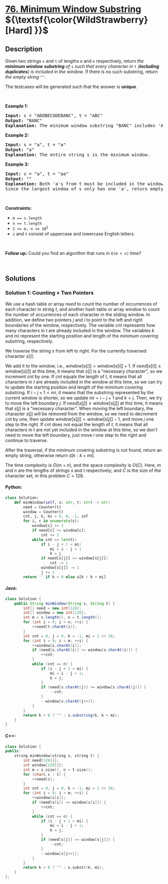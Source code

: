 # [76. Minimum Window Substring](https://leetcode.com/problems/minimum-window-substring)         ${\textsf{\color{WildStrawberry} [Hard] }}$


## Description

<p>Given two strings <code>s</code> and <code>t</code> of lengths <code>m</code> and <code>n</code> respectively, return <em>the <strong>minimum window</strong></em> <span data-keyword="substring-nonempty"><strong><em>substring</em></strong></span><em> of </em><code>s</code><em> such that every character in </em><code>t</code><em> (<strong>including duplicates</strong>) is included in the window</em>. If there is no such substring, return <em>the empty string </em><code>&quot;&quot;</code>.</p>

<p>The testcases will be generated such that the answer is <strong>unique</strong>.</p>

<p>&nbsp;</p>
<p><strong class="example">Example 1:</strong></p>

<pre>
<strong>Input:</strong> s = &quot;ADOBECODEBANC&quot;, t = &quot;ABC&quot;
<strong>Output:</strong> &quot;BANC&quot;
<strong>Explanation:</strong> The minimum window substring &quot;BANC&quot; includes &#39;A&#39;, &#39;B&#39;, and &#39;C&#39; from string t.
</pre>

<p><strong class="example">Example 2:</strong></p>

<pre>
<strong>Input:</strong> s = &quot;a&quot;, t = &quot;a&quot;
<strong>Output:</strong> &quot;a&quot;
<strong>Explanation:</strong> The entire string s is the minimum window.
</pre>

<p><strong class="example">Example 3:</strong></p>

<pre>
<strong>Input:</strong> s = &quot;a&quot;, t = &quot;aa&quot;
<strong>Output:</strong> &quot;&quot;
<strong>Explanation:</strong> Both &#39;a&#39;s from t must be included in the window.
Since the largest window of s only has one &#39;a&#39;, return empty string.
</pre>

<p>&nbsp;</p>
<p><strong>Constraints:</strong></p>

<ul>
	<li><code>m == s.length</code></li>
	<li><code>n == t.length</code></li>
	<li><code>1 &lt;= m, n &lt;= 10<sup>5</sup></code></li>
	<li><code>s</code> and <code>t</code> consist of uppercase and lowercase English letters.</li>
</ul>

<p>&nbsp;</p>
<p><strong>Follow up:</strong> Could you find an algorithm that runs in <code>O(m + n)</code> time?</p>

<br/>

## Solutions

### Solution 1: Counting + Two Pointers

We use a hash table or array $need$ to count the number of occurrences of each character in string $t$, and another hash table or array $window$ to count the number of occurrences of each character in the sliding window. In addition, we define two pointers $j$ and $i$ to point to the left and right boundaries of the window, respectively. The variable $cnt$ represents how many characters in $t$ are already included in the window. The variables $k$ and $mi$ represent the starting position and length of the minimum covering substring, respectively.

We traverse the string $s$ from left to right. For the currently traversed character $s[i]$:

We add it to the window, i.e., $window[s[i]] = window[s[i]] + 1$. If $need[s[i]] \geq window[s[i]]$ at this time, it means that $s[i]$ is a "necessary character", so we increment $cnt$ by one. If $cnt$ equals the length of $t$, it means that all characters in $t$ are already included in the window at this time, so we can try to update the starting position and length of the minimum covering substring. If $i - j + 1 \lt mi$, it means that the substring represented by the current window is shorter, so we update $mi = i - j + 1$ and $k = j$. Then, we try to move the left boundary $j$. If $need[s[j]] \geq window[s[j]]$ at this time, it means that $s[j]$ is a "necessary character". When moving the left boundary, the character $s[j]$ will be removed from the window, so we need to decrement $cnt$ by one, then update $window[s[j]] = window[s[j]] - 1$, and move $j$ one step to the right. If $cnt$ does not equal the length of $t$, it means that all characters in $t$ are not yet included in the window at this time, so we don't need to move the left boundary, just move $i$ one step to the right and continue to traverse.

After the traversal, if the minimum covering substring is not found, return an empty string, otherwise return $s[k:k+mi]$.

The time complexity is $O(m + n)$, and the space complexity is $O(C)$. Here, $m$ and $n$ are the lengths of strings $s$ and $t$ respectively; and $C$ is the size of the character set, in this problem $C = 128$.

<!-- tabs:start -->

#### Python:
```python
class Solution:
    def minWindow(self, s: str, t: str) -> str:
        need = Counter(t)
        window = Counter()
        cnt, j, k, mi = 0, 0, -1, inf
        for i, c in enumerate(s):
            window[c] += 1
            if need[c] >= window[c]:
                cnt += 1
            while cnt == len(t):
                if i - j + 1 < mi:
                    mi = i - j + 1
                    k = j
                if need[s[j]] >= window[s[j]]:
                    cnt -= 1
                window[s[j]] -= 1
                j += 1
        return '' if k < 0 else s[k : k + mi]
```

#### Java: 
```java
class Solution {
    public String minWindow(String s, String t) {
        int[] need = new int[128];
        int[] window = new int[128];
        int m = s.length(), n = t.length();
        for (int i = 0; i < n; ++i) {
            ++need[t.charAt(i)];
        }
        int cnt = 0, j = 0, k = -1, mi = 1 << 30;
        for (int i = 0; i < m; ++i) {
            ++window[s.charAt(i)];
            if (need[s.charAt(i)] >= window[s.charAt(i)]) {
                ++cnt;
            }
            while (cnt == n) {
                if (i - j + 1 < mi) {
                    mi = i - j + 1;
                    k = j;
                }
                if (need[s.charAt(j)] >= window[s.charAt(j)]) {
                    --cnt;
                }
                --window[s.charAt(j++)];
            }
        }
        return k < 0 ? "" : s.substring(k, k + mi);
    }
}
```

#### C++:
```cpp
class Solution {
public:
    string minWindow(string s, string t) {
        int need[128]{};
        int window[128]{};
        int m = s.size(), n = t.size();
        for (char& c : t) {
            ++need[c];
        }
        int cnt = 0, j = 0, k = -1, mi = 1 << 30;
        for (int i = 0; i < m; ++i) {
            ++window[s[i]];
            if (need[s[i]] >= window[s[i]]) {
                ++cnt;
            }
            while (cnt == n) {
                if (i - j + 1 < mi) {
                    mi = i - j + 1;
                    k = j;
                }
                if (need[s[j]] >= window[s[j]]) {
                    --cnt;
                }
                --window[s[j++]];
            }
        }
        return k < 0 ? "" : s.substr(k, mi);
    }
};
```

<!-- tabs:end -->

<!-- end -->
